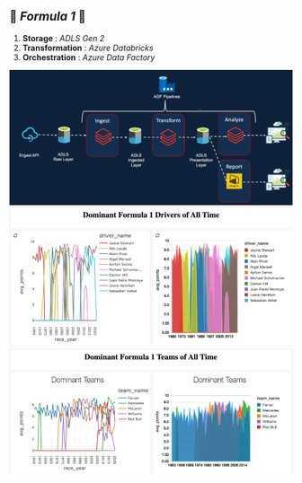 ## 🏁 *Formula 1* 🏁
1. **Storage** : *ADLS Gen 2*
2. **Transformation** : *Azure Databricks*
3. **Orchestration** : *Azure Data Factory*
   
![alt text](./architecture.png)
![alt text](./analysis-1png.png)
![alt text](./analysis-2.png)
